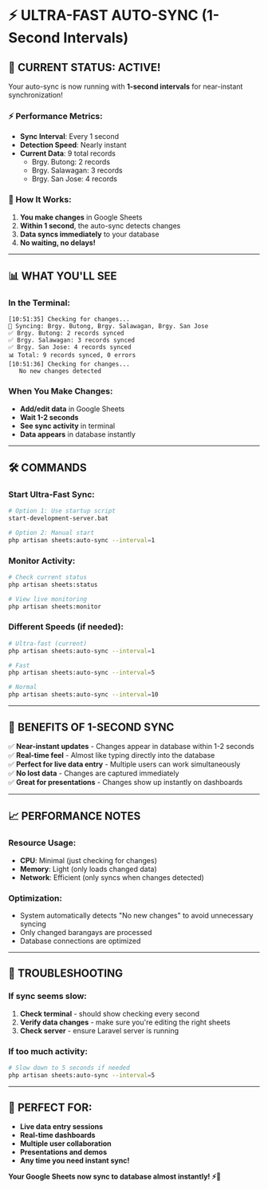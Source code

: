 # ⚡ ULTRA-FAST AUTO-SYNC (1-Second Intervals)

## 🚀 CURRENT STATUS: ACTIVE!

Your auto-sync is now running with **1-second intervals** for near-instant synchronization!

### ⚡ Performance Metrics:
- **Sync Interval**: Every 1 second
- **Detection Speed**: Nearly instant
- **Current Data**: 9 total records
  - Brgy. Butong: 2 records
  - Brgy. Salawagan: 3 records  
  - Brgy. San Jose: 4 records

### 🎯 How It Works:
1. **You make changes** in Google Sheets
2. **Within 1 second**, the auto-sync detects changes
3. **Data syncs immediately** to your database
4. **No waiting, no delays!**

---

## 📊 WHAT YOU'LL SEE

### In the Terminal:
```
[10:51:35] Checking for changes...
🔄 Syncing: Brgy. Butong, Brgy. Salawagan, Brgy. San Jose
✅ Brgy. Butong: 2 records synced
✅ Brgy. Salawagan: 3 records synced
✅ Brgy. San Jose: 4 records synced
📊 Total: 9 records synced, 0 errors
[10:51:36] Checking for changes...
   No new changes detected
```

### When You Make Changes:
- **Add/edit data** in Google Sheets
- **Wait 1-2 seconds**
- **See sync activity** in terminal
- **Data appears** in database instantly

---

## 🛠️ COMMANDS

### Start Ultra-Fast Sync:
```bash
# Option 1: Use startup script
start-development-server.bat

# Option 2: Manual start
php artisan sheets:auto-sync --interval=1
```

### Monitor Activity:
```bash
# Check current status
php artisan sheets:status

# View live monitoring
php artisan sheets:monitor
```

### Different Speeds (if needed):
```bash
# Ultra-fast (current)
php artisan sheets:auto-sync --interval=1

# Fast
php artisan sheets:auto-sync --interval=5

# Normal
php artisan sheets:auto-sync --interval=10
```

---

## 🎉 BENEFITS OF 1-SECOND SYNC

✅ **Near-instant updates** - Changes appear in database within 1-2 seconds  
✅ **Real-time feel** - Almost like typing directly into the database  
✅ **Perfect for live data entry** - Multiple users can work simultaneously  
✅ **No lost data** - Changes are captured immediately  
✅ **Great for presentations** - Changes show up instantly on dashboards  

---

## 📈 PERFORMANCE NOTES

### Resource Usage:
- **CPU**: Minimal (just checking for changes)
- **Memory**: Light (only loads changed data)
- **Network**: Efficient (only syncs when changes detected)

### Optimization:
- System automatically detects "No new changes" to avoid unnecessary syncing
- Only changed barangays are processed
- Database connections are optimized

---

## 🔧 TROUBLESHOOTING

### If sync seems slow:
1. **Check terminal** - should show checking every second
2. **Verify data changes** - make sure you're editing the right sheets
3. **Check server** - ensure Laravel server is running

### If too much activity:
```bash
# Slow down to 5 seconds if needed
php artisan sheets:auto-sync --interval=5
```

---

## 🎯 PERFECT FOR:

- **Live data entry sessions**
- **Real-time dashboards**
- **Multiple user collaboration**
- **Presentations and demos**
- **Any time you need instant sync!**

**Your Google Sheets now sync to database almost instantly! ⚡🚀**
